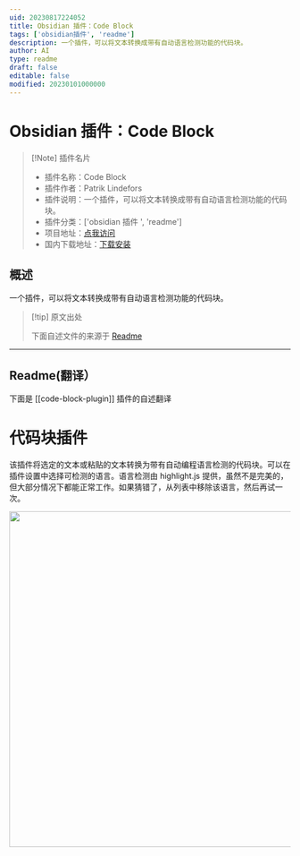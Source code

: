 ```yaml
---
uid: 20230817224052
title: Obsidian 插件：Code Block
tags: ['obsidian插件', 'readme']
description: 一个插件，可以将文本转换成带有自动语言检测功能的代码块。
author: AI
type: readme
draft: false
editable: false
modified: 20230101000000
---
```


# Obsidian 插件：Code Block

> [!Note] 插件名片
> - 插件名称：Code Block
> - 插件作者：Patrik Lindefors
> - 插件说明：一个插件，可以将文本转换成带有自动语言检测功能的代码块。
> - 插件分类：['obsidian 插件 ', 'readme']
> - 项目地址：[点我访问](https://github.com/paddan/code-block-plugin)
> - 国内下载地址：[下载安装](https://pkmer.cn/products/plugin/pluginMarket/?code-block-plugin)

## 概述

一个插件，可以将文本转换成带有自动语言检测功能的代码块。

> [!tip] 原文出处
>
>下面自述文件的来源于 [Readme](https://ghproxy.net/https://raw.githubusercontent.com/paddan/code-block-plugin/master/README.md)

---

## Readme(翻译）

下面是 [[code-block-plugin]] 插件的自述翻译

# 代码块插件

该插件将选定的文本或粘贴的文本转换为带有自动编程语言检测的代码块。可以在插件设置中选择可检测的语言。语言检测由 highlight.js 提供，虽然不是完美的，但大部分情况下都能正常工作。如果猜错了，从列表中移除该语言，然后再试一次。

<img height="600" src="usage.gif" width="800"/>



